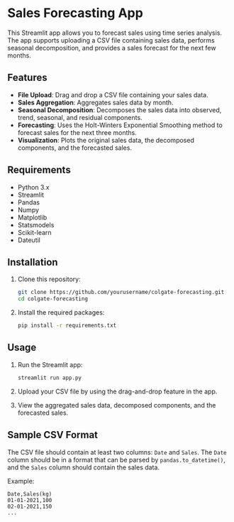 # Sales Forecasting App

This Streamlit app allows you to forecast sales using time series analysis. The app supports uploading a CSV file containing sales data, performs seasonal decomposition, and provides a sales forecast for the next few months.

## Features

- **File Upload**: Drag and drop a CSV file containing your sales data.
- **Sales Aggregation**: Aggregates sales data by month.
- **Seasonal Decomposition**: Decomposes the sales data into observed, trend, seasonal, and residual components.
- **Forecasting**: Uses the Holt-Winters Exponential Smoothing method to forecast sales for the next three months.
- **Visualization**: Plots the original sales data, the decomposed components, and the forecasted sales.

## Requirements

- Python 3.x
- Streamlit
- Pandas
- Numpy
- Matplotlib
- Statsmodels
- Scikit-learn
- Dateutil

## Installation

1. Clone this repository:
    ```bash
    git clone https://github.com/yourusername/colgate-forecasting.git
    cd colgate-forecasting
    ```

2. Install the required packages:
    ```bash
    pip install -r requirements.txt
    ```

## Usage

1. Run the Streamlit app:
    ```bash
    streamlit run app.py
    ```

2. Upload your CSV file by using the drag-and-drop feature in the app.
3. View the aggregated sales data, decomposed components, and the forecasted sales.

## Sample CSV Format

The CSV file should contain at least two columns: `Date` and `Sales`. The `Date` column should be in a format that can be parsed by `pandas.to_datetime()`, and the `Sales` column should contain the sales data.

Example:
```csv
Date,Sales(kg)
01-01-2021,100
02-01-2021,150
...
